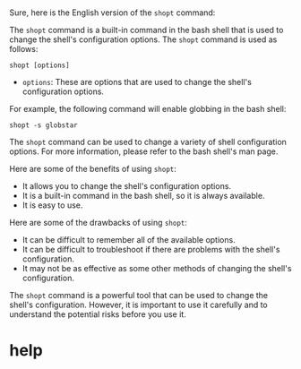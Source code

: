 # 

Sure, here is the English version of the `shopt` command:

The `shopt` command is a built-in command in the bash shell that is used to change the shell's configuration options. The `shopt` command is used as follows:

```
shopt [options]
```

* `options`: These are options that are used to change the shell's configuration options.

For example, the following command will enable globbing in the bash shell:

```
shopt -s globstar
```

The `shopt` command can be used to change a variety of shell configuration options. For more information, please refer to the bash shell's man page.

Here are some of the benefits of using `shopt`:

* It allows you to change the shell's configuration options.
* It is a built-in command in the bash shell, so it is always available.
* It is easy to use.

Here are some of the drawbacks of using `shopt`:

* It can be difficult to remember all of the available options.
* It can be difficult to troubleshoot if there are problems with the shell's configuration.
* It may not be as effective as some other methods of changing the shell's configuration.

The `shopt` command is a powerful tool that can be used to change the shell's configuration. However, it is important to use it carefully and to understand the potential risks before you use it.



# help 

```

```
